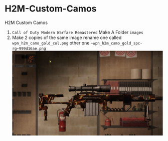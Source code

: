 # H2M-Custom-Camos
H2M Custom Camos
1. ``Call of Duty Modern Warfare Remastered`` Make A Folder ``images``
2. Make 2 copies of the same image rename one called ``wpn_h2m_camo_gold_col.png`` other one ``~wpn_h2m_camo_gold_spc-rg~999d16ae.png``
![camo](https://raw.githubusercontent.com/Duzopy/H2M-Custom-Camos/main/customcamo.png)
